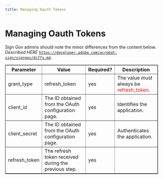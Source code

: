 ```yaml
---
title: Managing Oauth Tokens
---
```

# Managing Oauth Tokens

<InlineAlert slots="text" />

Sign Gov admins should note the minor differences from the content below. *Described HERE* [`https://developer.adobe.com/acrobat-sign/signgov/diffs.md`](../signgov/diffs.md).

<table border="1" columnWidths="20,30,20,30">
    <thead>
        <tr>
            <th>Parameter</th>
            <th>Value</th>
            <th>Required?</th>
            <th>Description</th>
        </tr>
    </thead>
    <tbody>
        <tr>
            <td>grant_type</td>
            <td>refresh_token</td>
            <td>yes</td>
            <td>The value must always be <span style="color: red;">refresh_token</span>.</td>
        </tr>
        <tr>
            <td>client_id</td>
            <td>The ID obtained from the OAuth configuration page.</td>
            <td>yes</td>
            <td>Identifies the application.</td>
        </tr>
        <tr>
            <td>client_secret</td>
            <td>The ID obtained from the OAuth configuration page.</td>
            <td>yes</td>
            <td>Authenticates the application.</td>
        </tr>
        <tr>
            <td>refresh_token</td>
            <td>The refresh token received during the previous step.</td>
            <td>yes</td>
            <td></td>
        </tr>
    </tbody>
</table>
